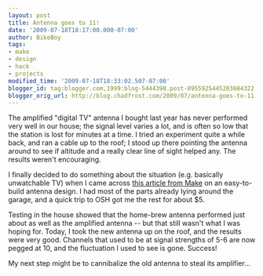 ```yaml
---
layout: post
title: Antenna goes to 11!
date: '2009-07-18T18:17:00.000-07:00'
author: BikeBoy
tags:
- make
- design
- hack
- projects
modified_time: '2009-07-18T18:33:02.507-07:00'
blogger_id: tag:blogger.com,1999:blog-5444398.post-8955925445203604322
blogger_orig_url: http://blog.chadfrost.com/2009/07/antenna-goes-to-11.html
---
```


The amplified "digital TV" antenna I bought last year has never performed very 
well in our house; the signal level varies a lot, and is often so low that the 
station is lost for minutes at a time. I tried an experiment quite a while 
back, and ran a cable up to the roof; I stood up there pointing the antenna 
around to see if altitude and a really clear line of sight helped any. The 
results weren't encouraging. 
<!--more-->

I finally decided to do something about the situation (e.g. basically 
unwatchable TV) when I came across [this article from 
Make](http://blog.makezine.com/archive/2009/01/maker_workshop_pdf_dtv_antenna.html) 
on an easy-to-build antenna design. I had most of the parts already lying 
around the garage, and a quick trip to OSH got me the rest for about $5. 

Testing in the house showed that the home-brew antenna performed just about as 
well as the amplified antenna -- but that still wasn't what I was hoping for. 
Today, I took the new antenna up on the roof, and the results were very good. 
Channels that used to be at signal strengths of 5-6 are now pegged at 10, and 
the fluctuation I used to see is gone. Success! 

My next step might be to cannibalize the old antenna to steal its amplifier... 
